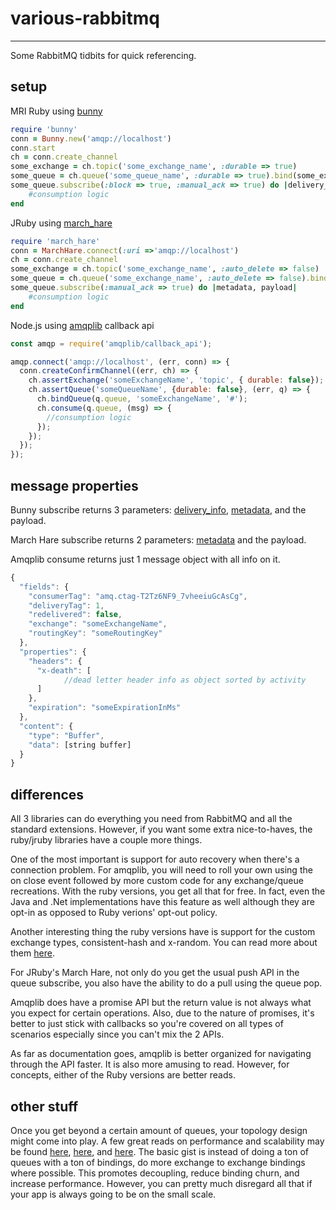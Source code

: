 # various-rabbitmq
---

Some RabbitMQ tidbits for quick referencing.

## setup

MRI Ruby using [bunny](http://rubybunny.info/articles/guides.html)

```ruby
require 'bunny'
conn = Bunny.new('amqp://localhost')
conn.start
ch = conn.create_channel
some_exchange = ch.topic('some_exchange_name', :durable => true)
some_queue = ch.queue('some_queue_name', :durable => true).bind(some_exchange, :routing_key => '#')
some_queue.subscribe(:block => true, :manual_ack => true) do |delivery_info, properties, msg|
	#consumption logic
end
```

JRuby using [march_hare](http://rubymarchhare.info/articles/guides.html)

```ruby
require 'march_hare'
conn = MarchHare.connect(:uri =>'amqp://localhost')
ch = conn.create_channel
some_exchange = ch.topic('some_exchange_name', :auto_delete => false)
some_queue = ch.queue('some_exchange_name', :auto_delete => false).bind(some_exchange, :routing_key => '#')
some_queue.subscribe(:manual_ack => true) do |metadata, payload|
	#consumption logic
end
```

Node.js using [amqplib](http://www.squaremobius.net/amqp.node/channel_api.html) callback api

```javascript
const amqp = require('amqplib/callback_api');

amqp.connect('amqp://localhost', (err, conn) => {
  conn.createConfirmChannel((err, ch) => {
    ch.assertExchange('someExchangeName', 'topic', { durable: false});
    ch.assertQueue('someQueueName', {durable: false}, (err, q) => {
      ch.bindQueue(q.queue, 'someExchangeName', '#');
      ch.consume(q.queue, (msg) => {
        //consumption logic
      });
    });
  });
});
```

## message properties

Bunny subscribe returns 3 parameters: [delivery_info](http://rubybunny.info/articles/queues.html#accessing_message_delivery_information), [metadata](http://rubybunny.info/articles/queues.html#accessing_message_properties_metadata), and the payload.

March Hare subscribe returns 2 parameters: [metadata](http://rubymarchhare.info/articles/queues.html#accessing_message_delivery_information) and the payload.

Amqplib consume returns just 1 message object with all info on it.

```javascript
{
  "fields": {
    "consumerTag": "amq.ctag-T2Tz6NF9_7vheeiuGcAsCg",
    "deliveryTag": 1,
    "redelivered": false,
    "exchange": "someExchangeName",
    "routingKey": "someRoutingKey"
  },
  "properties": {
    "headers": {
      "x-death": [
      		//dead letter header info as object sorted by activity
      ]
    },
    "expiration": "someExpirationInMs"
  },
  "content": {
    "type": "Buffer",
    "data": [string buffer]
  }
}
```

## differences

All 3 libraries can do everything you need from RabbitMQ and all the standard extensions. However, if you want some extra nice-to-haves, the ruby/jruby libraries have a couple more things.

One of the most important is support for auto recovery when there's a connection problem. For amqplib, you will need to roll your own using the on close event followed by more custom code for any exchange/queue recreations. With the ruby versions, you get all that for free. In fact, even the Java and .Net implementations have this feature as well although they are opt-in as opposed to Ruby verions' opt-out policy.

Another interesting thing the ruby versions have is support for the custom exchange types, consistent-hash and x-random. You can read more about them [here](http://rubybunny.info/articles/exchanges.html#custom_exchange_types).

For JRuby's March Hare, not only do you get the usual push API in the queue subscribe, you also have the ability to do a pull using the queue pop.

Amqplib does have a promise API but the return value is not always what you expect for certain operations. Also, due to the nature of promises, it's better to just stick with callbacks so you're covered on all types of scenarios especially since you can't mix the 2 APIs.

As far as documentation goes, amqplib is better organized for navigating through the API faster. It is also more amusing to read. However, for concepts, either of the Ruby versions are better reads.

## other stuff

Once you get beyond a certain amount of queues, your topology design might come into play. A few great reads on performance and scalability may be found [here](http://spring.io/blog/2011/04/01/routing-topologies-for-performance-and-scalability-with-rabbitmq/), [here](https://www.rabbitmq.com/blog/2010/10/19/exchange-to-exchange-bindings/), and [here](http://skillachie.com/2014/06/27/rabbitmq-exchange-to-exchange-bindings-ampq/). The basic gist is instead of doing a ton of queues with a ton of bindings, do more exchange to exchange bindings where possible. This promotes decoupling, reduce binding churn, and increase performance. However, you can pretty much disregard all that if your app is always going to be on the small scale.
